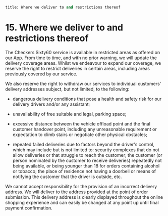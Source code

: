 ```meta
title: Where we deliver to and restrictions thereof  
```

# 15. Where we deliver to and restrictions thereof 

The Checkers Sixty60 service is available in restricted areas as offered on our App. From time to time, and with no prior warning, we will update the delivery coverage areas. Whilst we endeavour to expand our coverage, we reserve the right to restrict deliveries in certain areas, including areas previously covered by our service. 

We also reserve the right to withdraw our services to individual customers' delivery addresses subject, but not limited, to the following: 

- dangerous delivery conditions that pose a health and safety risk for our delivery drivers and/or any assistant; 

- unavailability of free suitable and legal, parking space; 

- excessive distance between the vehicle offload point and the final customer handover point, including any unreasonable requirement or expectation to climb stairs or negotiate other physical obstacles; 

- repeated failed deliveries due to factors beyond the driver's control, which may include but is not limited to: security complexes that do not allow deliveries or that struggle to reach the customer; the customer (or person nominated by the customer to receive deliveries) repeatedly not being available, or being younger than 18 for orders containing alcohol or tobacco; the place of residence not having a doorbell or means of notifying the customer that the driver is outside, etc. 

 
We cannot accept responsibility for the provision of an incorrect delivery address. We will deliver to the address provided at the point of order submission. This delivery address is clearly displayed throughout the online shopping experience and can easily be changed at any point up until final payment confirmation. 